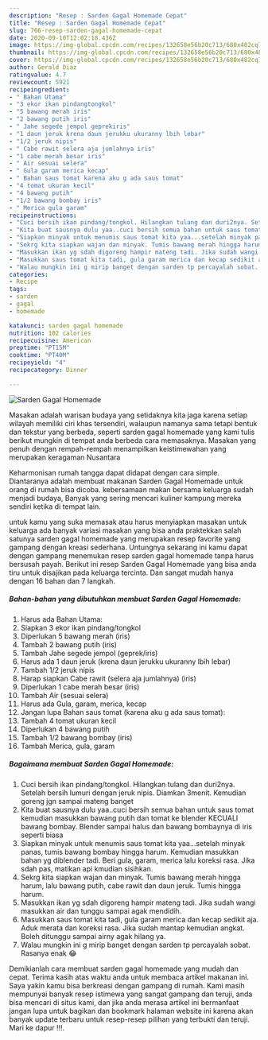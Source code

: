 ```yaml
---
description: "Resep : Sarden Gagal Homemade Cepat"
title: "Resep : Sarden Gagal Homemade Cepat"
slug: 766-resep-sarden-gagal-homemade-cepat
date: 2020-09-10T12:02:18.436Z
image: https://img-global.cpcdn.com/recipes/132658e56b20c713/680x482cq70/sarden-gagal-homemade-foto-resep-utama.jpg
thumbnail: https://img-global.cpcdn.com/recipes/132658e56b20c713/680x482cq70/sarden-gagal-homemade-foto-resep-utama.jpg
cover: https://img-global.cpcdn.com/recipes/132658e56b20c713/680x482cq70/sarden-gagal-homemade-foto-resep-utama.jpg
author: Gerald Diaz
ratingvalue: 4.7
reviewcount: 5921
recipeingredient:
- " Bahan Utama"
- "3 ekor ikan pindangtongkol"
- "5 bawang merah iris"
- "2 bawang putih iris"
- " Jahe segede jempol geprekiris"
- "1 daun jeruk krena daun jerukku ukuranny lbih lebar"
- "1/2 jeruk nipis"
- " Cabe rawit selera aja jumlahnya iris"
- "1 cabe merah besar iris"
- " Air sesuai selera"
- " Gula garam merica kecap"
- " Bahan saus tomat karena aku g ada saus tomat"
- "4 tomat ukuran kecil"
- "4 bawang putih"
- "1/2 bawang bombay iris"
- " Merica gula garam"
recipeinstructions:
- "Cuci bersih ikan pindang/tongkol. Hilangkan tulang dan duri2nya. Setelah bersih lumuri dengan jeruk nipis. Diamkan 3menit. Kemudian goreng jgn sampai mateng banget"
- "Kita buat sausnya dulu yaa..cuci bersih semua bahan untuk saus tomat kemudian masukkan bawang putih dan tomat ke blender KECUALI bawang bombay. Blender sampai halus dan bawang bombaynya di iris seperti biasa"
- "Siapkan minyak untuk menumis saus tomat kita yaa...setelah minyak panas, tumis bawang bombay hingga harum. Kemudian masukkan bahan yg diblender tadi. Beri gula, garam, merica lalu koreksi rasa. Jika sdah pas, matikan api kmudian sisihkan."
- "Sekrg kita siapkan wajan dan minyak. Tumis bawang merah hingga harum, lalu bawang putih, cabe rawit dan daun jeruk. Tumis hingga harum."
- "Masukkan ikan yg sdah digoreng hampir mateng tadi. Jika sudah wangi masukkan air dan tunggu sampai agak mendidih."
- "Masukkan saus tomat kita tadi, gula garam merica dan kecap sedikit aja. Aduk merata dan koreksi rasa. Jika sudah mantap kemudian angkat. Boleh ditunggu sampai airny agak hilang ya."
- "Walau mungkin ini g mirip banget dengan sarden tp percayalah sobat. Rasanya enak 😂"
categories:
- Recipe
tags:
- sarden
- gagal
- homemade

katakunci: sarden gagal homemade 
nutrition: 102 calories
recipecuisine: American
preptime: "PT15M"
cooktime: "PT40M"
recipeyield: "4"
recipecategory: Dinner

---
```



![Sarden Gagal Homemade](https://img-global.cpcdn.com/recipes/132658e56b20c713/680x482cq70/sarden-gagal-homemade-foto-resep-utama.jpg)

Masakan adalah warisan budaya yang setidaknya kita jaga karena setiap wilayah memiliki ciri khas tersendiri, walaupun namanya sama tetapi bentuk dan tekstur yang berbeda, seperti sarden gagal homemade yang kami tulis berikut mungkin di tempat anda berbeda cara memasaknya. Masakan yang penuh dengan rempah-rempah menampilkan keistimewahan yang merupakan keragaman Nusantara

Keharmonisan rumah tangga dapat didapat dengan cara simple. Diantaranya adalah membuat makanan Sarden Gagal Homemade untuk orang di rumah bisa dicoba. kebersamaan makan bersama keluarga sudah menjadi budaya, Banyak yang sering mencari kuliner kampung mereka sendiri ketika di tempat lain.



untuk kamu yang suka memasak atau harus menyiapkan masakan untuk keluarga ada banyak variasi masakan yang bisa anda praktekkan salah satunya sarden gagal homemade yang merupakan resep favorite yang gampang dengan kreasi sederhana. Untungnya sekarang ini kamu dapat dengan gampang menemukan resep sarden gagal homemade tanpa harus bersusah payah.
Berikut ini resep Sarden Gagal Homemade yang bisa anda tiru untuk disajikan pada keluarga tercinta. Dan sangat mudah hanya dengan 16 bahan dan 7 langkah.


<!--inarticleads1-->

##### Bahan-bahan yang dibutuhkan membuat Sarden Gagal Homemade:

1. Harus ada  Bahan Utama:
1. Siapkan 3 ekor ikan pindang/tongkol
1. Diperlukan 5 bawang merah (iris)
1. Tambah 2 bawang putih (iris)
1. Tambah  Jahe segede jempol (geprek/iris)
1. Harus ada 1 daun jeruk (krena daun jerukku ukuranny lbih lebar)
1. Tambah 1/2 jeruk nipis
1. Harap siapkan  Cabe rawit (selera aja jumlahnya) (iris)
1. Diperlukan 1 cabe merah besar (iris)
1. Tambah  Air (sesuai selera)
1. Harus ada  Gula, garam, merica, kecap
1. Jangan lupa  Bahan saus tomat (karena aku g ada saus tomat):
1. Tambah 4 tomat ukuran kecil
1. Diperlukan 4 bawang putih
1. Tambah 1/2 bawang bombay (iris)
1. Tambah  Merica, gula, garam




<!--inarticleads2-->

##### Bagaimana membuat  Sarden Gagal Homemade:

1. Cuci bersih ikan pindang/tongkol. Hilangkan tulang dan duri2nya. Setelah bersih lumuri dengan jeruk nipis. Diamkan 3menit. Kemudian goreng jgn sampai mateng banget
1. Kita buat sausnya dulu yaa..cuci bersih semua bahan untuk saus tomat kemudian masukkan bawang putih dan tomat ke blender KECUALI bawang bombay. Blender sampai halus dan bawang bombaynya di iris seperti biasa
1. Siapkan minyak untuk menumis saus tomat kita yaa...setelah minyak panas, tumis bawang bombay hingga harum. Kemudian masukkan bahan yg diblender tadi. Beri gula, garam, merica lalu koreksi rasa. Jika sdah pas, matikan api kmudian sisihkan.
1. Sekrg kita siapkan wajan dan minyak. Tumis bawang merah hingga harum, lalu bawang putih, cabe rawit dan daun jeruk. Tumis hingga harum.
1. Masukkan ikan yg sdah digoreng hampir mateng tadi. Jika sudah wangi masukkan air dan tunggu sampai agak mendidih.
1. Masukkan saus tomat kita tadi, gula garam merica dan kecap sedikit aja. Aduk merata dan koreksi rasa. Jika sudah mantap kemudian angkat. Boleh ditunggu sampai airny agak hilang ya.
1. Walau mungkin ini g mirip banget dengan sarden tp percayalah sobat. Rasanya enak 😂




Demikianlah cara membuat sarden gagal homemade yang mudah dan cepat. Terima kasih atas waktu anda untuk membaca artikel makanan ini. Saya yakin kamu bisa berkreasi dengan gampang di rumah. Kami masih mempunyai banyak resep istimewa yang sangat gampang dan teruji, anda bisa mencari di situs kami, dan jika anda merasa artikel ini bermanfaat jangan lupa untuk bagikan dan bookmark halaman website ini karena akan banyak update terbaru untuk resep-resep pilihan yang terbukti dan teruji. Mari ke dapur !!!. 
